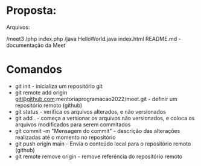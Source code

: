 # Proposta:

Arquivos:

/meet3
  /php
    index.php
  /java
    HelloWorld.java
  index.html
  README.md - documentação da Meet

# Comandos 

- git init - inicializa um repositório git
- git remote add origin git@github.com:mentoriaprogramacao2022/meet.git - definir um repositório remoto (github)
- git status - verifica os arquivos alterados, e não versionados
- git add . - começa a versionar os arquivos não versionados, e coloca os arquivos modificados para serem commitados
- git commit -m "Mensagem do commit" - descrição das alterações realizadas até o momento no repositório
- git push origin main - Envia o conteúdo local para o repositório remoto (github)
- git remote remove origin - remove referência do repositório remoto